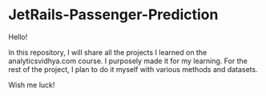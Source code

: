 # JetRails-Passenger-Prediction

Hello!

In this repository, I will share all the projects I learned on the analyticsvidhya.com course.
I purposely made it for my learning. For the rest of the project, I plan to do it myself with various methods and datasets.

Wish me luck!
